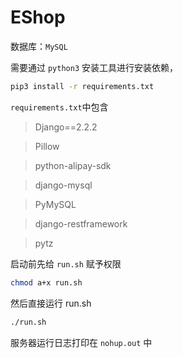 # EShop

数据库：`MySQL`

需要通过 `python3` 安装工具进行安装依赖，

```sh
pip3 install -r requirements.txt
```
`requirements.txt`中包含

>Django==2.2.2

>Pillow

>python-alipay-sdk

>django-mysql

>PyMySQL

>django-restframework

>pytz

启动前先给 `run.sh` 赋予权限</p>
```sh
chmod a+x run.sh
```
然后直接运行 run.sh 
```sh
./run.sh
```
服务器运行日志打印在 `nohup.out` 中
